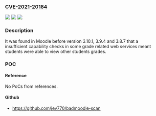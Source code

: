 ### [CVE-2021-20184](https://cve.mitre.org/cgi-bin/cvename.cgi?name=CVE-2021-20184)
![](https://img.shields.io/static/v1?label=Product&message=moodle&color=blue)
![](https://img.shields.io/static/v1?label=Version&message=moodle%203.10.1%2C%20moodle%203.9.4%2C%20moodle%203.8.7%20&color=brightgreen)
![](https://img.shields.io/static/v1?label=Vulnerability&message=CWE-354&color=brightgreen)

### Description

It was found in Moodle before version 3.10.1, 3.9.4 and 3.8.7 that a insufficient capability checks in some grade related web services meant students were able to view other students grades.

### POC

#### Reference
No PoCs from references.

#### Github
- https://github.com/jev770/badmoodle-scan

